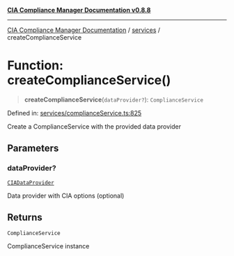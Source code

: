 [**CIA Compliance Manager Documentation v0.8.8**](../../README.md)

***

[CIA Compliance Manager Documentation](../../modules.md) / [services](../README.md) / createComplianceService

# Function: createComplianceService()

> **createComplianceService**(`dataProvider?`): `ComplianceService`

Defined in: [services/complianceService.ts:825](https://github.com/Hack23/cia-compliance-manager/blob/67855c73d041b21b5f90a46884e0e48cd0961cda/src/services/complianceService.ts#L825)

Create a ComplianceService with the provided data provider

## Parameters

### dataProvider?

[`CIADataProvider`](../../types/interfaces/CIADataProvider.md)

Data provider with CIA options (optional)

## Returns

`ComplianceService`

ComplianceService instance
